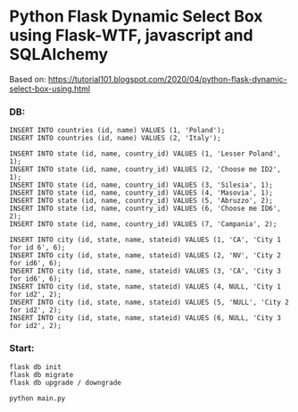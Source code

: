 # Python Flask Dynamic Select Box using Flask-WTF, javascript and SQLAlchemy
Based on: https://tutorial101.blogspot.com/2020/04/python-flask-dynamic-select-box-using.html

### DB:
```
INSERT INTO countries (id, name) VALUES (1, 'Poland');
INSERT INTO countries (id, name) VALUES (2, 'Italy');
```
```
INSERT INTO state (id, name, country_id) VALUES (1, 'Lesser Poland', 1);
INSERT INTO state (id, name, country_id) VALUES (2, 'Choose me ID2', 1);
INSERT INTO state (id, name, country_id) VALUES (3, 'Silesia', 1);
INSERT INTO state (id, name, country_id) VALUES (4, 'Masovia', 1);
INSERT INTO state (id, name, country_id) VALUES (5, 'Abruzzo', 2);
INSERT INTO state (id, name, country_id) VALUES (6, 'Choose me ID6', 2);
INSERT INTO state (id, name, country_id) VALUES (7, 'Campania', 2);
```
```
INSERT INTO city (id, state, name, stateid) VALUES (1, 'CA', 'City 1 for id 6', 6);
INSERT INTO city (id, state, name, stateid) VALUES (2, 'NV', 'City 2 for id6', 6);
INSERT INTO city (id, state, name, stateid) VALUES (3, 'CA', 'City 3 for id6', 6);
INSERT INTO city (id, state, name, stateid) VALUES (4, NULL, 'City 1 for id2', 2);
INSERT INTO city (id, state, name, stateid) VALUES (5, 'NULL', 'City 2 for id2', 2);
INSERT INTO city (id, state, name, stateid) VALUES (6, NULL, 'City 3 for id2', 2);
```

### Start:
```
flask db init
flask db migrate
flask db upgrade / downgrade

python main.py
```